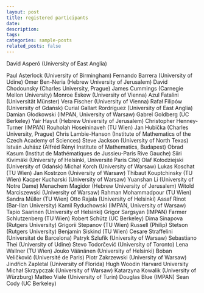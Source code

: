 ```yaml
---
layout: post
title: registered participants
date: 
description: 
tags: 
categories: sample-posts
related_posts: false
---
```

David Asperó (University of East Anglia)

Paul Asterlock (University of Birmingham)
Fernando Barrera (University of Udine)
Omer Ben-Neria (Hebrew University of Jerusalem)
David Chodounsky (Charles University, Prague)
James Cummings (Carnegie Mellon University)
Monroe Eskew (University of Vienna)
Azul Fatalini (Universität Münster)
Vera Fischer (University of Vienna)
Rafał Filipów (University of Gdańsk)
Curial Gallart Rordríguez (University of East Anglia)
Damian Głodkowski (IMPAN, University of Warsaw)
Gabrel Goldberg (UC Berkeley)
Yair Hayut (Hebrew University of Jerusalem)
Christopher Henney-Turner (IMPAN)
Rouholah Hoseininaveh (TU Wien)
Jan Hubička (Charles University, Prague)
Chris Lambie-Hanson (Institute of Mathematics of the Czech Academy of Sciences)
Steve Jackson (University of North Texas)
István Juhász (Alfréd Rényi Institute of Mathematics, Budapest)
Obrad Kasum (Institut de Mathématiques de Jussieu-Paris Rive Gauche)
Siiri Kivimäki (University of Helsinki, Université Paris Cité)
Olaf Kołodziejski (University of Gdańsk)
Michał Korch (University of Warsaw)
Lukas Koschat (TU Wien)
Jan Kostrzon (University of Warsaw)
Thibaut Kouptchinsky (TU Wien)
Kacper Kucharski (University of Warsaw)
Yuanshan Li (University of Notre Dame)
Menachem Magidor (Hebrew University of Jerusalem)
Witold Marciszewski (University of Warsaw)
Rahman Mohammadpour (TU Wien)
Sandra Müller (TU Wien)
Otto Rajala (University of Helsinki)
Assaf Rinot (Bar-Ilan University)
Kamil Ryduchowski (IMPAN, University of Warsaw)
Tapio Saarinen (University of Helsinki)
Grigor Sargsyan (IMPAN)
Farmer Schlutzenberg (TU Wien)
Robert Schütz (UC Berkeley)
Dima Sinapova (Rutgers University)
Grigorii Stepanov (TU Wien)
Russell (Philip) Stetson (Rutgers University)
Benjamin Siskind (TU Wien)
Cesare Straffelini (Universitat de Barcelona)
Patryk Szlufik (University of Warsaw)
Sebastiano Thei (University of Udine)
Stevo Todorčević (University of Toronto)
Lena Wallner (TU Wien)
Jouko Väänänen (University of Helsinki)
Boban Veličković (Université de Paris)
Piotr Zakrzewski (University of Warsaw)
Jindřich Zapletal (University of Florida)
Hugh Woodin Harvard University
Michał Skrzypczak (University of Warsaw)
Katarzyna Kowalik (University of Würzburg)
Matteo Viale (University of Turin)
Douglas Blue (IMPAN)
Sean Cody (UC Berkeley)
